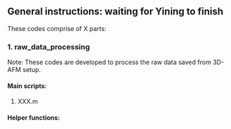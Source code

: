 ## General instructions: waiting for Yining to finish
These codes comprise of X parts:
### 1. raw_data_processing 
Note: These codes are developed to process the raw data saved from 3D-AFM setup.
#### Main scripts:
1. XXX.m
#### Helper functions:

